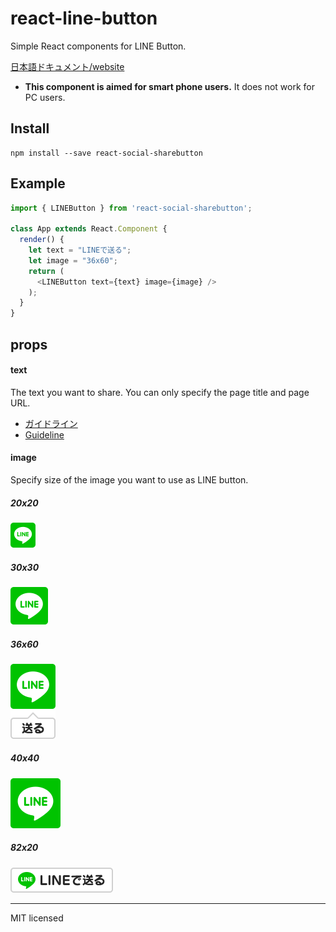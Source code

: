 # react-line-button
Simple React components for LINE Button.

[日本語ドキュメント/website](http://uraway.hatenablog.com/entry/2016/02/02/000000)

- **This component is aimed for smart phone users.** It does not work for PC users.

## Install
```
npm install --save react-social-sharebutton
```

## Example
```javascript
import { LINEButton } from 'react-social-sharebutton';

class App extends React.Component {
  render() {
    let text = "LINEで送る";
    let image = "36x60";
    return (
      <LINEButton text={text} image={image} />
    );
  }
}
```

## props

#### text

The text you want to share. You can only specify the page title and page URL.

- [ガイドライン](https://media.line.me/guideline/ja/)
- [Guideline](https://media.line.me/guideline/en/)

#### image

Specify size of the image you want to use as LINE button.

##### 20x20
![20x20](../images/line/linebutton_20x20.png)

##### 30x30
![30x30](../images/line/linebutton_30x30.png)

##### 36x60
![36x60](../images/line/linebutton_36x60.png)

##### 40x40
![40x40](../images/line/linebutton_40x40.png)

##### 82x20
![82x20](../images/line/linebutton_82x20.png)

---
MIT licensed
